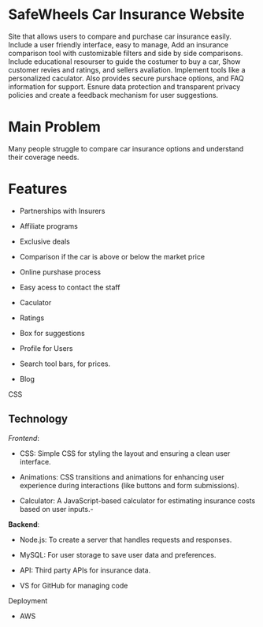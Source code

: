 # SafeWheels Car Insurance Website

Site that allows users to compare and purchase car insurance easily. Include a user
friendly interface, easy to manage, Add an insurance comparison tool with customizable filters and
side by side comparisons. Include educational resourser to guide the costumer to buy a car,
Show customer revies and ratings, and sellers avaliation. Implement tools like a personalized caculator.
Also provides secure purshace options, and FAQ information for support. Esnure data protection and
transparent privacy policies and create a feedback mechanism for user suggestions.

# Main Problem

 Many people struggle to compare car insurance options and understand their coverage needs.

# Features

- Partnerships with Insurers

- Affiliate programs

- Exclusive deals

- Comparison if the car is above or below the market price 

- Online purshase process

- Easy acess to contact the staff

- Caculator

- Ratings

- Box for suggestions 

- Profile for Users

- Search tool bars, for prices.

- Blog

CSS
## Technology
*Frontend*:

  - CSS: Simple CSS for styling the layout and ensuring a clean user interface.
    
  - Animations: CSS transitions and animations for enhancing user experience during interactions (like buttons and form submissions).

  - Calculator: A JavaScript-based calculator for estimating insurance costs based on user inputs.-

 **Backend**: 
  - Node.js: To create a server that handles requests and responses.

  - MySQL: For user storage to save user data and preferences.
  
  - API: Third party APIs for insurance data.
  
  - VS for  GitHub for managing code


Deployment

- AWS
